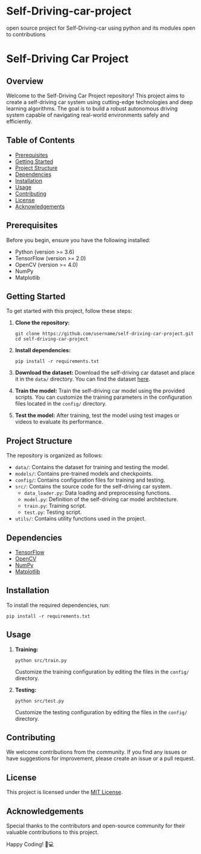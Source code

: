 # Self-Driving-car-project
open source project for Self-Driving-car  using python and its modules open to contributions

# Self-Driving Car Project

## Overview

Welcome to the Self-Driving Car Project repository! This project aims to create a self-driving car system using cutting-edge technologies and deep learning algorithms. The goal is to build a robust autonomous driving system capable of navigating real-world environments safely and efficiently.

## Table of Contents

- [Prerequisites](#prerequisites)
- [Getting Started](#getting-started)
- [Project Structure](#project-structure)
- [Dependencies](#dependencies)
- [Installation](#installation)
- [Usage](#usage)
- [Contributing](#contributing)
- [License](#license)
- [Acknowledgements](#acknowledgements)

## Prerequisites

Before you begin, ensure you have the following installed:

- Python (version >= 3.6)
- TensorFlow (version >= 2.0)
- OpenCV (version >= 4.0)
- NumPy
- Matplotlib

## Getting Started

To get started with this project, follow these steps:

1. **Clone the repository:**
   ```
   git clone https://github.com/username/self-driving-car-project.git
   cd self-driving-car-project
   ```

2. **Install dependencies:**
   ```
   pip install -r requirements.txt
   ```

3. **Download the dataset:**
   Download the self-driving car dataset and place it in the `data/` directory. You can find the dataset [here](link-to-dataset).

4. **Train the model:**
   Train the self-driving car model using the provided scripts. You can customize the training parameters in the configuration files located in the `config/` directory.

5. **Test the model:**
   After training, test the model using test images or videos to evaluate its performance.

## Project Structure

The repository is organized as follows:

- `data/`: Contains the dataset for training and testing the model.
- `models/`: Contains pre-trained models and checkpoints.
- `config/`: Contains configuration files for training and testing.
- `src/`: Contains the source code for the self-driving car system.
  - `data_loader.py`: Data loading and preprocessing functions.
  - `model.py`: Definition of the self-driving car model architecture.
  - `train.py`: Training script.
  - `test.py`: Testing script.
- `utils/`: Contains utility functions used in the project.

## Dependencies

- [TensorFlow](https://www.tensorflow.org/)
- [OpenCV](https://opencv.org/)
- [NumPy](https://numpy.org/)
- [Matplotlib](https://matplotlib.org/)

## Installation

To install the required dependencies, run:

```
pip install -r requirements.txt
```

## Usage

1. **Training:**

   ```
   python src/train.py
   ```

   Customize the training configuration by editing the files in the `config/` directory.

2. **Testing:**

   ```
   python src/test.py
   ```

   Customize the testing configuration by editing the files in the `config/` directory.

## Contributing

We welcome contributions from the community. If you find any issues or have suggestions for improvement, please create an issue or a pull request.

## License

This project is licensed under the [MIT License](LICENSE).

## Acknowledgements

Special thanks to the contributors and open-source community for their valuable contributions to this project.

Happy Coding! 🚗💻
